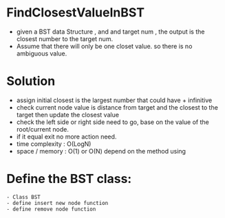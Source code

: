# FindClosestValueInBST
  - given a BST data Structure , and and target num , the output is the closest number to the target num.
  - Assume that there will only be one closet value. so there is no ambiguous value.
# Solution
  - assign initial closest is the largest number that could have + infinitive
  - check current node value is distance from target and the closest to the target then update the closest value
  - check the left side or right side need to go, base on the value of the root/current node.
  - if it equal exit no more action need.
  - time complexity : O(LogN)
  - space / memory : O(1) or O(N) depend on the method using
# Define the BST class:
    - Class BST
    - define insert new node function
    - define remove node function
